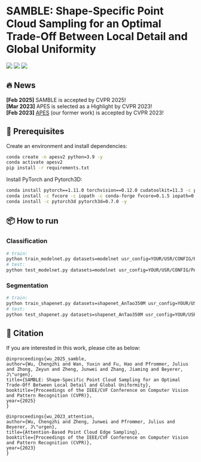 # SAMBLE: Shape-Specific Point Cloud Sampling for an Optimal Trade-Off Between Local Detail and Global Uniformity

<p>
<a href="https://arxiv.org/abs/2504.19581">
    <img src="https://img.shields.io/badge/PDF-arXiv-brightgreen" /></a>
<a href="https://ies.iar.kit.edu/1473_1524.php">
    <img src="https://img.shields.io/badge/Author-Homepage-red" /></a>
<a href="https://pytorch.org/">
    <img src="https://img.shields.io/badge/Framework-PyTorch-orange" /></a>
</p>

## 🔥 News

**[Feb 2025]** SAMBLE is accepted by CVPR 2025! <br>
**[Mar 2023]** APES is selected as a Highlight by CVPR 2023! <br>
**[Feb 2023]** [APES](https://github.com/JunweiZheng93/APES) (our former work) is accepted by CVPR 2023!


## 🔧 Prerequisites

Create an environment and install dependencies:
```bash
conda create -n apesv2 python=3.9 -y
conda activate apesv2
pip install -r requirements.txt
```
Install PyTorch and Pytorch3D:
```bash
conda install pytorch==1.11.0 torchvision==0.12.0 cudatoolkit=11.3 -c pytorch -y
conda install -c fvcore -c iopath -c conda-forge fvcore=0.1.5 iopath=0.1.9 -y
conda install -c pytorch3d pytorch3d=0.7.0 -y
```


## 📦 How to run

### Classification

```bash
# train:
python train_modelnet.py datasets=modelnet usr_config=YOUR/USR/CONFIG/PATH
# test:
python test_modelnet.py datasets=modelnet usr_config=YOUR/USR/CONFIG/PATH
```

### Segmentation
 
```bash
# train:
python train_shapenet.py datasets=shapenet_AnTao350M usr_config=YOUR/USR/CONFIG/PATH
# test:
python test_shapenet.py datasets=shapenet_AnTao350M usr_config=YOUR/USR/CONFIG/PATH
```

## 📖 Citation

If you are interested in this work, please cite as below:

```text
@inproceedings{wu_2025_samble,
author={Wu, Chengzhi and Wan, Yuxin and Fu, Hao and Pfrommer, Julius and Zhong, Zeyun and Zheng, Junwei and Zhang, Jiaming and Beyerer, J\"urgen},
title={SAMBLE: Shape-Specific Point Cloud Sampling for an Optimal Trade-Off Between Local Detail and Global Uniformity},
booktitle={Proceedings of the IEEE/CVF Conference on Computer Vision and Pattern Recognition (CVPR)},
year={2025}
}
```
```text
@inproceedings{wu_2023_attention,
author={Wu, Chengzhi and Zheng, Junwei and Pfrommer, Julius and Beyerer, J\"urgen},
title={Attention-Based Point Cloud Edge Sampling},
booktitle={Proceedings of the IEEE/CVF Conference on Computer Vision and Pattern Recognition (CVPR)},
year={2023}
}
```
